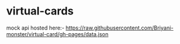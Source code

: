 # virtual-cards

mock api hosted here:- https://raw.githubusercontent.com/Briyani-monster/virtual-card/gh-pages/data.json
